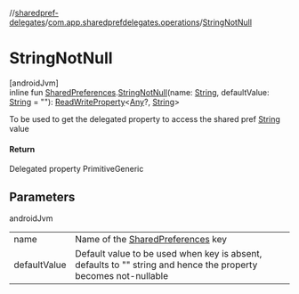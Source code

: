 //[sharedpref-delegates](../../index.md)/[com.app.sharedprefdelegates.operations](index.md)/[StringNotNull](-string-not-null.md)

# StringNotNull

[androidJvm]\
inline fun [SharedPreferences](https://developer.android.com/reference/kotlin/android/content/SharedPreferences.html).[StringNotNull](-string-not-null.md)(name: [String](https://kotlinlang.org/api/latest/jvm/stdlib/kotlin/-string/index.html), defaultValue: [String](https://kotlinlang.org/api/latest/jvm/stdlib/kotlin/-string/index.html) = ""): [ReadWriteProperty](https://kotlinlang.org/api/latest/jvm/stdlib/kotlin.properties/-read-write-property/index.html)<[Any](https://kotlinlang.org/api/latest/jvm/stdlib/kotlin/-any/index.html)?, [String](https://kotlinlang.org/api/latest/jvm/stdlib/kotlin/-string/index.html)>

To be used to get the delegated property to access the shared pref [String](https://kotlinlang.org/api/latest/jvm/stdlib/kotlin/-string/index.html) value

#### Return

Delegated property PrimitiveGeneric

## Parameters

androidJvm

| | |
|---|---|
| name | Name of the [SharedPreferences](https://developer.android.com/reference/kotlin/android/content/SharedPreferences.html) key |
| defaultValue | Default value to be used when key is absent, defaults to "" string and hence the property     becomes not-nullable |
